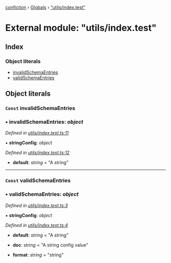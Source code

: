 [confiction](../README.md) › [Globals](../globals.md) › ["utils/index.test"](_utils_index_test_.md)

# External module: "utils/index.test"

## Index

### Object literals

* [invalidSchemaEntries](_utils_index_test_.md#const-invalidschemaentries)
* [validSchemaEntries](_utils_index_test_.md#const-validschemaentries)

## Object literals

### `Const` invalidSchemaEntries

### ▪ **invalidSchemaEntries**: *object*

*Defined in [utils/index.test.ts:11](https://github.com/leomeloxp/confiction/blob/2fe5908/src/utils/index.test.ts#L11)*

▪ **stringConfig**: *object*

*Defined in [utils/index.test.ts:12](https://github.com/leomeloxp/confiction/blob/2fe5908/src/utils/index.test.ts#L12)*

* **default**: *string* = "A string"

___

### `Const` validSchemaEntries

### ▪ **validSchemaEntries**: *object*

*Defined in [utils/index.test.ts:3](https://github.com/leomeloxp/confiction/blob/2fe5908/src/utils/index.test.ts#L3)*

▪ **stringConfig**: *object*

*Defined in [utils/index.test.ts:4](https://github.com/leomeloxp/confiction/blob/2fe5908/src/utils/index.test.ts#L4)*

* **default**: *string* = "A string"

* **doc**: *string* = "A string config value"

* **format**: *string* = "string"
